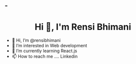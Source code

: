 -<h1 align="center">Hi 👋, I'm Rensi Bhimani</h1>
-
-   👋 Hi, I’m @rensibhimani
- 👀 I’m interested in Web development
- 🌱 I’m currently learning React.js
- 📫 How to reach me .... Linkedin

<!---
rensibhimani/rensibhimani is a ✨ special ✨ repository because its `README.md` (this file) appears on your GitHub profile.
You can click the Preview link to take a look at your changes.
--->
